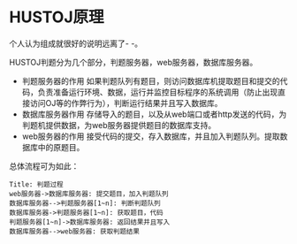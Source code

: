 HUSTOJ原理
===

个人认为组成就很好的说明远离了- -。

HUSTOJ判题分为几个部分，判题服务器，web服务器，数据库服务器。

- 判题服务器的作用
    如果判题队列有题目，则访问数据库机提取题目和提交的代码，负责准备运行环境、数据，运行并监控目标程序的系统调用（防止出现直接访问OJ等的作弊行为），判断运行结果并且写入数据库。 
- 数据库服务器作用
    存储导入的题目，以及从web端口或者http发送的代码，为判题机提供数据，为web服务器提供题目的数据库支持。
- web服务器的作用
    接受代码的提交，存入数据库，并且加入判题队列。提取数据库中的原题目。

总体流程可为如此：

```seq
Title: 判题过程
web服务器->数据库服务器: 提交题目，加入判题队列
数据库服务器-->判题服务器[1~n]: 判断判题队列
数据库服务器->判题服务器[1~n]: 获取题目，代码
判题服务器[1~n]->数据库服务器: 返回结果并且写入
数据库服务器-->web服务器: 获取判题结果
```
